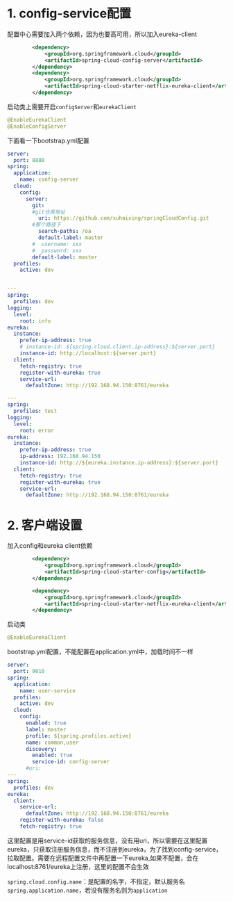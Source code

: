 # 1. config-service配置

配置中心需要加入两个依赖，因为也要高可用，所以加入eureka-client

```xml
        <dependency>
            <groupId>org.springframework.cloud</groupId>
            <artifactId>spring-cloud-config-server</artifactId>
        </dependency>
        <dependency>
            <groupId>org.springframework.cloud</groupId>
            <artifactId>spring-cloud-starter-netflix-eureka-client</artifactId>
        </dependency>
```

启动类上需要开启`configServer`和`eurekaClient`

```java
@EnableEurekaClient
@EnableConfigServer
```

下面看一下bootstrap.yml配置

```yaml
server:
  port: 8888
spring:
  application:
    name: config-server
  cloud:
    config:
      server:
        git:
        #git仓库地址
          uri: https://github.com/xuhaixing/springCloudConfig.git
        #那个路径下
          search-paths: /oa
          default-label: master
        #  username: xxx
        #  password: xxx
        default-label: master
  profiles:
    active: dev


---
spring:
  profiles: dev
logging:
  level:
    root: info
eureka:
  instance:
    prefer-ip-address: true
    # instance-id: ${spring.cloud.client.ip-address}:${server.port}
    instance-id: http://localhost:${server.port}
  client:
    fetch-registry: true
    register-with-eureka: true
    service-url:
      defaultZone: http://192.168.94.150:8761/eureka

---
spring:
  profiles: test
logging:
  level:
    root: error
eureka:
  instance:
    prefer-ip-address: true
    ip-address: 192.168.94.150
    instance-id: http://${eureka.instance.ip-address}:${server.port}
  client:
    fetch-registry: true
    register-with-eureka: true
    service-url:
      defaultZone: http://192.168.94.150:8761/eureka
```



# 2. 客户端设置

加入config和eureka client依赖

```xml
        <dependency>
            <groupId>org.springframework.cloud</groupId>
            <artifactId>spring-cloud-starter-config</artifactId>
        </dependency>

        <dependency>
            <groupId>org.springframework.cloud</groupId>
            <artifactId>spring-cloud-starter-netflix-eureka-client</artifactId>
        </dependency>
```

启动类

```java
@EnableEurekaClient
```

bootstrap.yml配置，不能配置在application.yml中，加载时间不一样

```yaml
server:
  port: 9010
spring:
  application:
    name: user-service
  profiles:
    active: dev
  cloud:
    config:
      enabled: true
      label: master
      profile: ${spring.profiles.active}
      name: common,user
      discovery:
        enabled: true
        service-id: config-server
      #uri:
---
spring:
  profiles: dev
eureka:
  client:
    service-url:
      defaultZone: http://192.168.94.150:8761/eureka
    register-with-eureka: false
    fetch-registry: true
```

这里配置是用service-id获取的服务信息，没有用uri，所以需要在这里配置eureka，只获取注册服务信息，而不注册到eureka，为了找到config-service，拉取配置。需要在远程配置文件中再配置一下eureka,如果不配置，会在localhost:8761/eureka上注册，这里的配置不会生效

`spring.cloud.config.name`：是配置的名字，不指定，默认服务名`spring.application.name`，若没有服务名则为`application`



